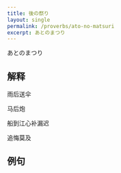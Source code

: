 ```yaml
---
title: 後の祭り
layout: single
permalink: /proverbs/ato-no-matsuri
excerpt: あとのまつり
---
```


あとのまつり

## 解释

雨后送伞

马后炮

船到江心补漏迟

追悔莫及

## 例句

